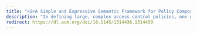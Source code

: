 ```yaml
---
title: "<i>A Simple and Expressive Semantic Framework for Policy Composition in Access Control</i> published at ACM workshop on Formal Methods in Security Engineering: From Specifications to Code (FMSE)"
description: "In defining large, complex access control policies, one would like to compose sub-policies, perhaps authored by different organizations, into a single global policy. Existing policy composition approaches tend to be ad-hoc, and do not explain whether too many or too few policy combinators have been defined. We define an access controlpolicy as a four-valued predicate that maps accesses to either grant, deny, conflict, or unspecified."
redirect: https://dl.acm.org/doi/10.1145/1314436.1314439
---
```

